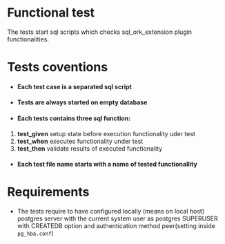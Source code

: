 # Functional test
The tests start sql scripts which checks sql_ork_extension plugin functionalities.

# Tests coventions
- #### Each test case is a separated sql script
- #### Tests are always started on empty database
- #### Each tests contains three sql function:
1. __test_given__ setup state before execution functionality uder test
2. __test_when__ executes functionality under test
3. __test_then__ validate results of executed functionality
- #### Each test file name starts with a name of tested functionallity

# Requirements
- The tests require to have configured locally (means on local host) postgres server with the current system user as postgres SUPERUSER with CREATEDB option
and authentication method peer(setting inside `pg_hba.conf`)